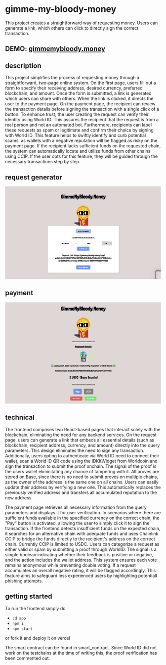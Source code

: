 # gimme-my-bloody-money
This project creates a straightforward way of requesting money. Users can generate a link, which others can click to directly sign the correct transaction.

## DEMO: **[gimmemybloody.money](https://gimmemybloody.money/)**

## description
This project simplifies the process of requesting money through a straightforward, two-page online system.
On the first page, users fill out a form to specify their receiving address, desired currency, preferred blockchain, and amount. Once the form is submitted, a link is generated which users can share with others.
When the link is clicked, it directs the user to the payment page.
On the payment page, the recipient can review the transaction details before signing the transaction with a single click of a button.
To enhance trust, the user creating the request can verify their identity using World ID. This assures the recipient that the request is from a real person and not an automated bot.
Furthermore, recipients can label these requests as spam or legitimate and confirm their choice by signing with World ID. This feature helps to swiftly identify and curb potential scams, as wallets with a negative reputation will be flagged as risky on the payment page.
If the recipient lacks sufficient funds on the requested chain, the system can automatically locate and utilize funds from other chains using CCIP. If the user opts for this feature, they will be guided through the necessary transactions step by step.

## request generator

<img src="image.png" alt="drawing" width="800"/>

## payment

<img src="image-1.png" alt="drawing" width="800"/>

## technical
The frontend comprises two React-based pages that interact solely with the blockchain, eliminating the need for any backend services.
On the request page, users can generate a link that embeds all essential details (such as blockchain, recipient address, currency, and amount) directly into the query parameters. This design eliminates the need to sign any transaction. Additionally, users opting to authenticate via World ID need to connect their wallet, scan a World ID QR code using the IDKitWidget from Worldcoin and sign the transaction to submit the proof onchain. The signal of the proof is the users wallet eliminitating any chance of tampering with it.
All proves are stored on Base, since there is no need to submit proves on multiple chains, as the owner of the address is the same one on all chains. 
Users can easily update their address by verifying a new one. This automatically replaces the previously verified address and transfers all accumulated reputation to the new address.

The payment page retrieves all necessary information from the query parameters and displays it for user verification. In scenarios where there are sufficient funds available in the specified currency on the correct chain, the "Pay" button is activated, allowing the user to simply click it to sign the transaction.
If the frontend detects insufficient funds on the expected chain, it searches for an alternative chain with adequate funds and uses Chainlink CCIP to bridge the funds directly to the recipient's address on the correct chain. Currently CCIP is limited to USDC.
Users can categorize a request as either valid or spam by submitting a proof through WorldID. The signal is a simple boolean indicating whether their feedback is positive or negative, and the action includes the wallet address. This system ensures each vote remains anonymous while preventing double voting.
If a request accumulates an overall negative rating, it will be flagged accordingly. This feature aims to safeguard less experienced users by highlighting potentiall phishing attempts.

## getting started

To run the frontend simply do

- `cd app`
- `npm i`
- `npm start`

or fork it and deploy it on vercel

The smart contract can be found in smart_contract. Since World ID did not work on the testchains at the time of writing this, the proof verification has been commented out.
